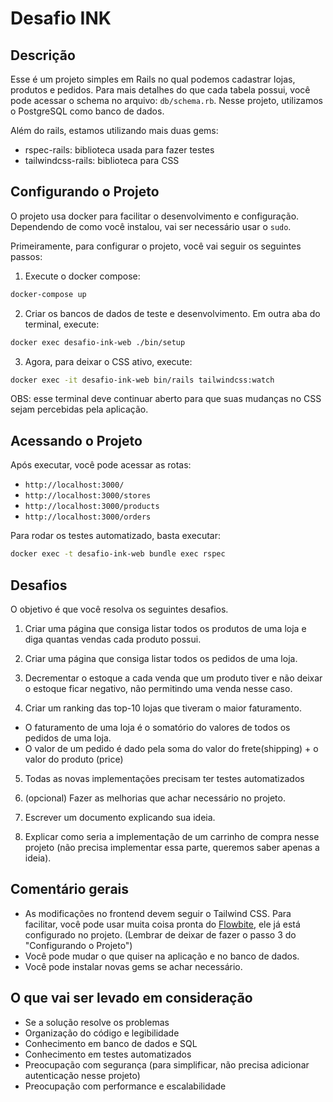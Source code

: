 # Desafio INK

## Descrição

Esse é um projeto simples em Rails no qual podemos cadastrar lojas, produtos e pedidos. Para mais detalhes do que cada tabela possui, você pode acessar o schema no arquivo: `db/schema.rb`. Nesse projeto, utilizamos o PostgreSQL como banco de dados.

Além do rails, estamos utilizando mais duas gems:

- rspec-rails: biblioteca usada para fazer testes
- tailwindcss-rails: biblioteca para CSS

## Configurando o Projeto

O projeto usa docker para facilitar o desenvolvimento e configuração. Dependendo de como você instalou, vai ser necessário usar o `sudo`.

Primeiramente, para configurar o projeto, você vai seguir os seguintes passos:

1. Execute o docker compose:
```sh
docker-compose up
```

2. Criar os bancos de dados de teste e desenvolvimento. Em outra aba do terminal, execute:
```sh
docker exec desafio-ink-web ./bin/setup
```

3. Agora, para deixar o CSS ativo, execute:
```sh
docker exec -it desafio-ink-web bin/rails tailwindcss:watch
```
OBS: esse terminal deve continuar aberto para que suas mudanças no CSS sejam percebidas pela aplicação.

## Acessando o Projeto

Após executar, você pode acessar as rotas:
- `http://localhost:3000/`
- `http://localhost:3000/stores`
- `http://localhost:3000/products`
- `http://localhost:3000/orders`

Para rodar os testes automatizado, basta executar:
```sh
docker exec -t desafio-ink-web bundle exec rspec
```

## Desafios

O objetivo é que você resolva os seguintes desafios.

1. Criar uma página que consiga listar todos os produtos de uma loja e diga quantas vendas cada produto possui.

2. Criar uma página que consiga listar todos os pedidos de uma loja.

3. Decrementar o estoque a cada venda que um produto tiver e não deixar o estoque ficar negativo, não permitindo uma venda nesse caso.

4. Criar um ranking das top-10 lojas que tiveram o maior faturamento.
- O faturamento de uma loja é o somatório do valores de todos os pedidos de uma loja.
- O valor de um pedido é dado pela soma do valor do frete(shipping) + o valor do produto (price)

5. Todas as novas implementações precisam ter testes automatizados

6. (opcional) Fazer as melhorias que achar necessário no projeto.

7. Escrever um documento explicando sua ideia.

8. Explicar como seria a implementação de um carrinho de compra nesse projeto (não precisa implementar essa parte, queremos saber apenas a ideia).

## Comentário gerais
- As modificações no frontend devem seguir o Tailwind CSS. Para facilitar, você pode usar muita coisa pronta do [Flowbite](https://flowbite.com/docs/getting-started/introduction/), ele já está configurado no projeto. (Lembrar de deixar de fazer o passo 3 do "Configurando o Projeto")
- Você pode mudar o que quiser na aplicação e no banco de dados.
- Você pode instalar novas gems se achar necessário.

## O que vai ser levado em consideração
- Se a solução resolve os problemas
- Organização do código e legibilidade
- Conhecimento em banco de dados e SQL
- Conhecimento em testes automatizados
- Preocupação com segurança (para simplificar, não precisa adicionar autenticação nesse projeto)
- Preocupação com performance e escalabilidade
